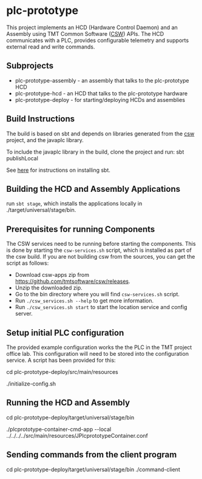 # plc-prototype

This project implements an HCD (Hardware Control Daemon) and an Assembly using 
TMT Common Software ([CSW](https://github.com/tmtsoftware/csw)) APIs.   The HCD
communicates with a PLC, provides configurable telemetry and supports external
read and write commands.

## Subprojects

* plc-prototype-assembly - an assembly that talks to the plc-prototype HCD
* plc-prototype-hcd - an HCD that talks to the plc-prototype hardware
* plc-prototype-deploy - for starting/deploying HCDs and assemblies

## Build Instructions

The build is based on sbt and depends on libraries generated from the 
[csw](https://github.com/tmtsoftware/csw) project, and the javaplc library.

To include the javaplc library in the build, clone the project and run: sbt publishLocal

See [here](https://www.scala-sbt.org/1.0/docs/Setup.html) for instructions on installing sbt.

## Building the HCD and Assembly Applications

 run `sbt stage`, which installs the applications locally in ./target/universal/stage/bin.


## Prerequisites for running Components

The CSW services need to be running before starting the components. 
This is done by starting the `csw-services.sh` script, which is installed as part of the csw build.
If you are not building csw from the sources, you can get the script as follows:

 - Download csw-apps zip from https://github.com/tmtsoftware/csw/releases.
 - Unzip the downloaded zip.
 - Go to the bin directory where you will find `csw-services.sh` script.
 - Run `./csw_services.sh --help` to get more information.
 - Run `./csw_services.sh start` to start the location service and config server.


## Setup initial PLC configuration

The provided example configuration works the the PLC in the TMT project office lab.  This configuration will need to be
stored into the configuration service.   A script has been provided for this:

cd plc-prototype-deploy/src/main/resources

./initialize-config.sh <IP address of configuration service>

## Running the HCD and Assembly

cd plc-prototype-deploy/target/universal/stage/bin

./plcprototype-container-cmd-app --local ../../../../src/main/resources/JPlcprototypeContainer.conf

## Sending commands from the client program

cd plc-prototype-deploy/target/universal/stage/bin
./command-client


```
